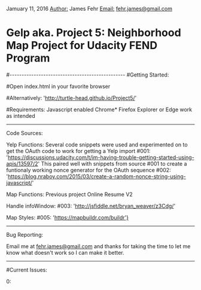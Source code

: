 Jamuary 11, 2016
<Author:> James Fehr
<Email:> fehr.james@gmail.com
# Gelp aka. Project 5: Neighborhood Map Project for Udacity FEND Program
#------------------------------------------------
#Getting Started:

#Open index.html in your favorite browser

#Alternatively:
'http://turtle-head.github.io/Project5/'

#Requirements:
Javascript enabled
Chrome* Firefox Explorer or Edge work as intended

-----------------------------------------

Code Sources:

Yelp Functions: Several code snippets were used and experimented on to get the OAuth code to work for getting a Yelp import
#001: 'https://discussions.udacity.com/t/im-having-trouble-getting-started-using-apis/13597/2'
This paired well with snippets from source #001 to create a funtionaly working nonce generator for the OAuth sequence
#002: 'https://blog.nraboy.com/2015/03/create-a-random-nonce-string-using-javascript/'

Map Functions:
Previous project Online Resume V2

Handle infoWindow:
#003: 'http://jsfiddle.net/bryan_weaver/z3Cdg/'

Map Styles:
#005: 'https://mapbuildr.com/buildr'}

----------------------------------------

Bug Reporting: 

Email me at fehr.james@gmail.com and thanks for taking the time to let me know what doesn't work so I can make it better.

----------------------------------------
#Current Issues:

0:
